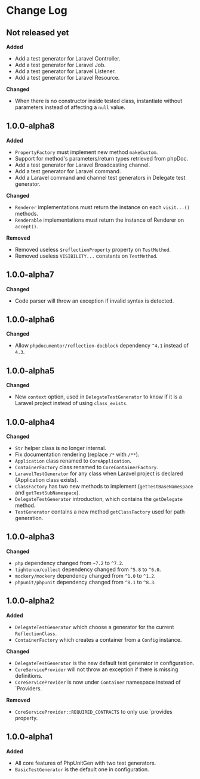 # Change Log

## Not released yet

**Added**

- Add a test generator for Laravel Controller.
- Add a test generator for Laravel Job.
- Add a test generator for Laravel Listener.
- Add a test generator for Laravel Resource.

**Changed**

- When there is no constructor inside tested class, instantiate without parameters instead of affecting a `null` value.

## 1.0.0-alpha8

**Added**

- `PropertyFactory` must implement new method `makeCustom`.
- Support for method's parameters/return types retrieved from phpDoc.
- Add a test generator for Laravel Broadcasting channel.
- Add a test generator for Laravel command.
- Add a Laravel command and channel test generators in Delegate test generator.

**Changed**

- `Renderer` implementations must return the instance on each `visit...()` methods.
- `Renderable` implementations must return the instance of Renderer on `accept()`.

**Removed**

- Removed useless `$reflectionProperty` property on `TestMethod`.
- Removed useless `VISIBILITY...` constants on `TestMethod`.

## 1.0.0-alpha7

**Changed**

- Code parser will throw an exception if invalid syntax is detected.

## 1.0.0-alpha6

**Changed**

- Allow `phpdocumentor/reflection-docblock` dependency `^4.1` instead of `4.3`.

## 1.0.0-alpha5

**Changed**

- New `context` option, used in `DelegateTestGenerator` to know if it is a Laravel project instead of using `class_exists`.

## 1.0.0-alpha4

**Changed**

- `Str` helper class is no longer internal.
- Fix documentation rendering (replace `/*` with `/**`).
- `Application` class renamed to `CoreApplication`.
- `ContainerFactory` class renamed to `CoreContainerFactory`.
- `LaravelTestGenerator` for any class when Laravel project is declared (Application class exists).
- `ClassFactory` has two new methods to implement (`getTestBaseNamespace` and `getTestSubNamespace`).
- `DelegateTestGenerator` introduction, which contains the `getDelegate` method.
- `TestGenerator` contains a new method `getClassFactory` used for path generation.

## 1.0.0-alpha3

**Changed**

- `php` dependency changed from `~7.2` to `^7.2`.
- `tightenco/collect` dependency changed from `^5.8` to `^6.0`.
- `mockery/mockery` dependency changed from `^1.0` to `^1.2`.
- `phpunit/phpunit` dependency changed from `^8.1` to `^8.3`.

## 1.0.0-alpha2

**Added**

- `DelegateTestGenerator` which choose a generator for the current `ReflectionClass`.
- `ContainerFactory` which creates a container from a `Config` instance.

**Changed**

- `DelegateTestGenerator` is the new default test generator in configuration.
- `CoreServiceProvider` will not throw an exception if there is missing definitions.
- `CoreServiceProvider` is now under `Container` namespace instead of `Providers.

**Removed**

- `CoreServiceProvider::REQUIRED_CONTRACTS` to only use `provides property.

## 1.0.0-alpha1

**Added**

- All core features of PhpUnitGen with two test generators.
- `BasicTestGenerator` is the default one in configuration.
